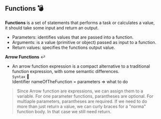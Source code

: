 ## Functions :bomb:
**Functions** is a set of statements that performs a task or calculates a value, it should take some input and return an output.
- Parameters: identifies values that are passed into a function.
- Arguments: is a value (primitive or object) passed as input to a function.
- Return values: specifies the functions output value.

**Arrow Functions** :leftwards_arrow_with_hook:
- An arrow function expression is a compact alternative to a traditional function expression, with some semantic differences.
<br/>`Syntax` :microscope:
<br/>Identifier nameOfTheFunction = parameters => what to do

> Since Arrow function are expressions, we can assign them to a variable.
> For one parameter functions, parantheses are optional.
> For multiaple parameters, parantheses are required.
> If we need to do more than just return a value, we can curly braces for a "norma" function body. In that case we still need return. 

